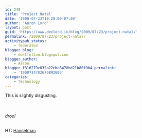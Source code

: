```yaml
---
id: 248
title: 'Project Natal'
date: '2009-07-23T19:20:00-07:00'
author: 'Aaron Lord'
layout: post
guid: 'https://www.devlord.io/blog/2009/07/23/project-natal/'
permalink: /2009/07/23/project-natal/
activitypub_status:
    - federated
blogger_blog:
    - mustfollow.blogspot.com
blogger_author:
    - Aaron
blogger_f316279e632a22cbc8478bd21b80f9b4_permalink:
    - '1960714782676892605'
categories:
    - Technology
---
```


This is slightly disgusting.<br /><br /><br /><br />*drool*<div><br /></div><div>HT: <a href="http://www.hanselman.com/blog/AccidentalPrescienceAndTheSecretsOfProjectNatal.aspx">Hanselman</a></div><div class="blogger-post-footer"></div>